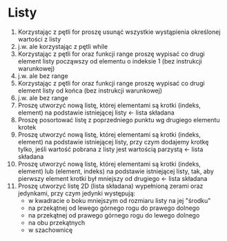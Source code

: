 # Listy

1. Korzystając z pętli for proszę usunąć wszystkie wystąpienia określonej wartości z listy
2. j.w. ale korzystając z pętli while
3. Korzystając z pętli for oraz funkcji range proszę wypisać co drugi element listy począwszy od elementu o indeksie 1 (bez instrukcji warunkowej)
4. j.w. ale bez range
5. Korzystając z pętli for oraz funkcji range proszę wypisać co drugi element listy od końca (bez instrukcji warunkowej)
6. j.w. ale bez range
7. Proszę utworzyć nową listę, której elementami są krotki (indeks, element) na podstawie istniejącej listy <- lista składana
8. Proszę posortować listę z poprzedniego punktu wg drugiego elementu krotek
9. Proszę utworzyć nową listę, której elementami są krotki (indeks, element) na podstawie istniejącej listy, przy czym dodajemy krotkę tylko, jeśli wartość pobrana z listy jest wartością parzystą <- lista składana
10. Proszę utworzyć nową listę, której elementami są krotki (indeks, element) lub (element, indeks) na podstawie istniejącej listy, tak, aby pierwszy element krotki był mniejszy od drugiego <- lista składana
11. Proszę utworzyć listę 2D (lista składana) wypełnioną zerami oraz jedynkami, przy czym jedynki występują:
	- w kwadracie o boku mniejszym od rozmiaru listy na jej "środku"
	- na przekątnej od lewego górnego rogu do prawego dolnego
	- na przekątnej od prawego górnego rogu do lewego dolnego
	- na obu przekątnych
	- w szachownicę
